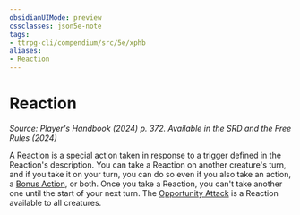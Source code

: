 ```yaml
---
obsidianUIMode: preview
cssclasses: json5e-note
tags:
- ttrpg-cli/compendium/src/5e/xphb
aliases:
- Reaction
---
```

# Reaction
*Source: Player's Handbook (2024) p. 372. Available in the <span title='Systems Reference Document (5.2)'>SRD</span> and the Free Rules (2024)* 

A Reaction is a special action taken in response to a trigger defined in the Reaction's description. You can take a Reaction on another creature's turn, and if you take it on your turn, you can do so even if you also take an action, a [Bonus Action](/3-Mechanics/CLI/variant-rules/bonus-action-xphb.md), or both. Once you take a Reaction, you can't take another one until the start of your next turn. The [Opportunity Attack](/3-Mechanics/CLI/actions.md#Opportunity%20Attack) is a Reaction available to all creatures.